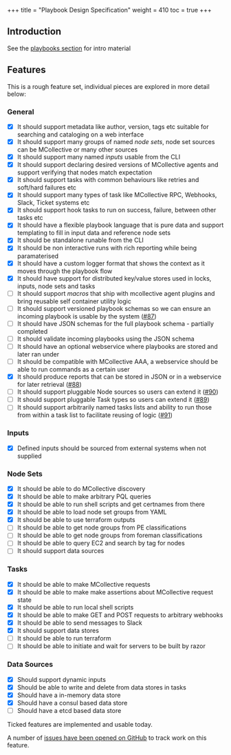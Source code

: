 +++
title = "Playbook Design Specification"
weight = 410
toc = true
+++

## Introduction

See the [playbooks section](/docs/playbooks/) for intro material

## Features

This is a rough feature set, individual pieces are explored in more detail below:

### General

   - [x] It should support metadata like author, version, tags etc suitable for searching and cataloging on a web interface
   - [x] It should support many groups of named *node sets*, node set sources can be MCollective or many other sources
   - [x] It should support many named *inputs* usable from the CLI
   - [x] It should support declaring desired versions of MCollective agents and support verifying that nodes match expectation
   - [x] It should support tasks with common behaviours like retries and soft/hard failures etc
   - [x] It should support many types of task like MCollective RPC, Webhooks, Slack, Ticket systems etc
   - [x] It should support hook tasks to run on success, failure, between other tasks etc
   - [x] It should have a flexible playbook language that is pure data and support templating to fill in input data and reference node sets
   - [x] It should be standalone runable from the CLI
   - [x] It should be non interactive runs with rich reporting while being paramaterised
   - [x] It should have a custom logger format that shows the context as it moves through the playbook flow
   - [x] It should have support for distributed key/value stores used in locks, inputs, node sets and tasks
   - [ ] It should support *macros* that ship with mcollective agent plugins and bring reusable self container utility logic
   - [ ] It should support versioned playbook schemas so we can ensure an incoming playbook is usable by the system ([#87](https://github.com/ripienaar/mcollective-choria/issues/87))
   - [ ] It should have JSON schemas for the full playbook schema - partially completed
   - [ ] It should validate incoming playbooks using the JSON schema
   - [ ] It should have an optional webservice where playbooks are stored and later ran under
   - [ ] It should be compatible with MCollective AAA, a webservice should be able to run commands as a certain user
   - [x] It should produce reports that can be stored in JSON or in a webservice for later retrieval ([#88](https://github.com/ripienaar/mcollective-choria/issues/88))
   - [ ] It should support pluggable Node sources so users can extend it ([#90](https://github.com/ripienaar/mcollective-choria/issues/90))
   - [ ] It should support pluggable Task types so users can extend it ([#89](https://github.com/ripienaar/mcollective-choria/issues/89))
   - [ ] It should support arbitrarily named tasks lists and ability to run those from within a task list to facilitate reusing of logic ([#91](https://github.com/ripienaar/mcollective-choria/issues/91))

### Inputs

   - [x] Defined inputs should be sourced from external systems when not supplied

### Node Sets

   - [x] It should be able to do MCollective discovery
   - [x] It should be able to make arbitrary PQL queries
   - [x] It should be able to run shell scripts and get certnames from there
   - [x] It should be able to load node set groups from YAML
   - [x] It should be able to use terraform outputs
   - [ ] It should be able to get node groups from PE classifications
   - [ ] It should be able to get node groups from foreman classifications
   - [ ] It should be able to query EC2 and search by tag for nodes
   - [ ] It should support data sources

### Tasks

   - [x] It should be able to make MCollective requests
   - [x] It should be able to make make assertions about MCollective request state
   - [x] It should be able to run local shell scripts
   - [x] It should be able to make GET and POST requests to arbitrary webhooks
   - [x] It should be able to send messages to Slack
   - [x] It should support data stores
   - [ ] It should be able to run terraform
   - [ ] It should be able to initiate and wait for servers to be built by razor

### Data Sources

   - [x] Should support dynamic inputs
   - [x] Should be able to write and delete from data stores in tasks
   - [x] Should have a in-memory data store
   - [x] Should have a consul based data store
   - [ ] Should have a etcd based data store

Ticked features are implemented and usable today.

A number of [issues have been opened on GitHub](https://github.com/ripienaar/mcollective-choria/issues?q=is%3Aissue+is%3Aopen+label%3Aplaybooks) to track work on this feature.
